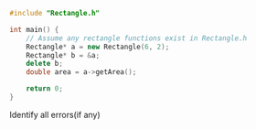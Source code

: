 ```cpp
#include "Rectangle.h"

int main() {
    // Assume any rectangle functions exist in Rectangle.h
    Rectangle* a = new Rectangle(6, 2);
    Rectangle* b = &a;
    delete b;
    double area = a->getArea();

    return 0;
}
```

Identify all errors(if any)
